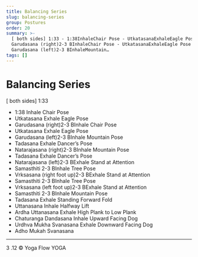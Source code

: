 ```yaml
---
title: Balancing Series
slug: balancing-series
group: Postures
order: 20
summary: >-
  [ both sides] 1:33 - 1:38InhaleChair Pose - UtkatasanaExhaleEagle Pose -
  Garudasana (right)2-3 BInhaleChair Pose - UtkatasanaExhaleEagle Pose -
  Garudasana (left)2-3 BInhaleMountain…
tags: []
---
```

# Balancing Series

[ both sides] 1:33
- 1:38 Inhale Chair Pose
- Utkatasana Exhale Eagle Pose
- Garudasana (right)2-3 BInhale Chair Pose
- Utkatasana Exhale Eagle Pose
- Garudasana (left)2-3 BInhale Mountain Pose
- Tadasana Exhale Dancer’s Pose
- Natarajasana (right)2-3 BInhale Mountain Pose
- Tadasana Exhale Dancer’s Pose
- Natarajasana (left)2-3 BExhale Stand at Attention
- Samasthiti 2-3 BInhale Tree Pose
- Vrksasana (right foot up)2-3 BExhale Stand at Attention
- Samasthiti 2-3 BInhale Tree Pose
- Vrksasana (left foot up)2-3 BExhale Stand at Attention
- Samasthiti 2-3 BInhale Mountain Pose
- Tadasana Exhale Standing Forward Fold
- Uttanasana Inhale Halfway Lift
- Ardha Uttanasana Exhale High Plank to Low Plank
- Chaturanga Dandasana Inhale Upward Facing Dog
- Urdhva Mukha Svanasana Exhale Downward Facing Dog
- Adho Mukah Svanasana
- --

3 .12 © Yoga Flow YOGA
